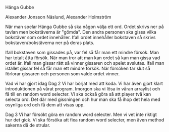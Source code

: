Hänga Gubbe

Alexander Jonsson Näslund, Alexander Holmström

När man spelar Hänga Gubbe så ska någon välja ett ord. Ordet skrivs ner på tavlan men bokstäverna är "gömda".
Den andra personen ska gissa vilka bokstäver som ordet innehåller. Ifall ordet innehåller bokstaven så skrivs bokstaven/bokstäverna ner på deras plats.

Ifall bokstaven som gissades på, var fel så får man ett mindre försök. Man har totalt åtta försök.
När man tror att man kan ordet så kan man gissa vad ordet är. Ifall man gissar rätt så vinner gissaren och spelet avslutas.
Ifall man istället gissar fel så får man ett mindre försök. När försöken tar slut så förlorar gissaren och personen som valde ordet vinner.

Vad vi har gjort idag
Dag 2
Vi har börjat med att koda. Vi har även gjort klart introduktionen på vårat program.
Imorgon ska vi lösa in våran arraylist och få till en random word selecter. Vi ska också göra så att player två kan selecta ord.
Det där med gissningen och hur man ska få ihop det hela med osynliga ord och få dem att visas upp. 

Dag 3
Vi har försökt göra en random word selecter. Men vi vet inte riktigt hur det gick.
Vi ska försöka att fixa random word selecter, men även method sakerna då de strular.
